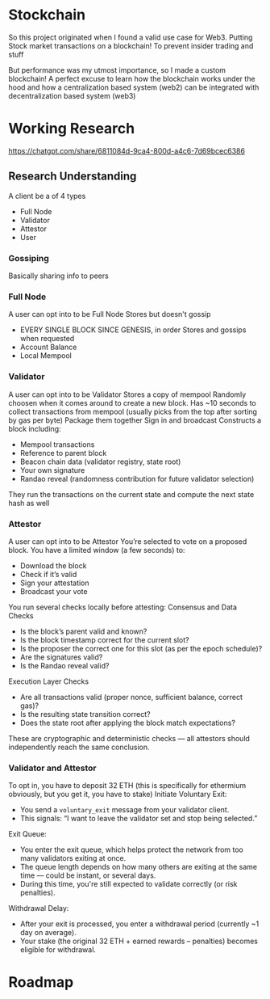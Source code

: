 # Stockchain

So this project originated when I found a valid use case for Web3.
Putting Stock market transactions on a blockchain!
To prevent insider trading and stuff

But performance was my utmost importance, so I made a custom blockchain!
A perfect excuse to learn how the blockchain works under the hood and how a centralization based system (web2)
can be integrated with decentralization based system (web3)

# Working Research

https://chatgpt.com/share/6811084d-9ca4-800d-a4c6-7d69bcec6386

## Research Understanding

A client be a of 4 types

- Full Node
- Validator
- Attestor
- User

### Gossiping

Basically sharing info to peers

### Full Node

A user can opt into to be Full Node
Stores but doesn't gossip

- EVERY SINGLE BLOCK SINCE GENESIS, in order
  Stores and gossips when requested
- Account Balance
- Local Mempool

### Validator

A user can opt into to be Validator
Stores a copy of mempool
Randomly choosen when it comes around to create a new block.
Has ~10 seconds to collect transactions from mempool (usually picks from the top after sorting by gas per byte)
Package them together
Sign in and broadcast
Constructs a block including:

- Mempool transactions
- Reference to parent block
- Beacon chain data (validator registry, state root)
- Your own signature
- Randao reveal (randomness contribution for future validator selection)

They run the transactions on the current state and compute the next state hash as well

### Attestor

A user can opt into to be Attestor
You’re selected to vote on a proposed block.
You have a limited window (a few seconds) to:

- Download the block
- Check if it’s valid
- Sign your attestation
- Broadcast your vote

You run several checks locally before attesting:
Consensus and Data Checks

- Is the block’s parent valid and known?
- Is the block timestamp correct for the current slot?
- Is the proposer the correct one for this slot (as per the epoch schedule)?
- Are the signatures valid?
- Is the Randao reveal valid?

Execution Layer Checks

- Are all transactions valid (proper nonce, sufficient balance, correct gas)?
- Is the resulting state transition correct?
- Does the state root after applying the block match expectations?

These are cryptographic and deterministic checks — all attestors should independently reach the same conclusion.

### Validator and Attestor

To opt in, you have to deposit 32 ETH (this is specifically for ethermium obviously, but you get it, you have to stake)
Initiate Voluntary Exit:

- You send a `voluntary_exit` message from your validator client.
- This signals: “I want to leave the validator set and stop being selected.”

Exit Queue:

- You enter the exit queue, which helps protect the network from too many validators exiting at once.
- The queue length depends on how many others are exiting at the same time — could be instant, or several days.
- During this time, you're still expected to validate correctly (or risk penalties).

Withdrawal Delay:

- After your exit is processed, you enter a withdrawal period (currently ~1 day on average).
- Your stake (the original 32 ETH + earned rewards – penalties) becomes eligible for withdrawal.

# Roadmap
